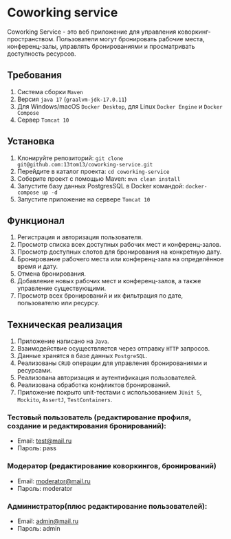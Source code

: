 # Coworking service

Coworking Service - это веб приложение для управления коворкинг-пространством. 
Пользователи могут бронировать рабочие места, конференц-залы, управлять бронированиями и просматривать доступность ресурсов.

## Требования

1. Система сборки `Maven`
2. Версия `java 17` (`graalvm-jdk-17.0.11`)
3. Для Windows/macOS `Docker Desktop`, для Linux `Docker Engine` и `Docker Compose`
4. Сервер `Tomcat 10`

## Установка

1. Клонируйте репозиторий: `git clone git@github.com:13tom13/coworking-service.git`
2. Перейдите в каталог проекта: `cd coworking-service`
3. Соберите проект с помощью Maven: `mvn clean install`
4. Запустите базу данных PostgresSQL в Docker командой: `docker-compose up -d`
5. Запустите приложение на сервере `Tomcat 10`

## Функционал

1. Регистрация и авторизация пользователя.
2. Просмотр списка всех доступных рабочих мест и конференц-залов.
3. Просмотр доступных слотов для бронирования на конкретную дату.
4. Бронирование рабочего места или конференц-зала на определённое время и дату.
5. Отмена бронирования.
6. Добавление новых рабочих мест и конференц-залов, а также управление существующими.
7. Просмотр всех бронирований и их фильтрация по дате, пользователю или ресурсу.

## Техническая реализация

1. Приложение написано на `Java`.
2. Взаимодействие осуществляется через отправку `HTTP` запросов.
3. Данные хранятся в базе данных `PostgreSQL`.
4. Реализованы `CRUD` операции для управления бронированиями и ресурсами.
5. Реализована авторизация и аутентификация пользователей.
6. Реализована обработка конфликтов бронирований.
7. Приложение покрыто unit-тестами с использованием `JUnit 5`, `Mockito`, `AssertJ`, `TestContainers`.

### Тестовый пользователь (редактирование профиля, создание и редактирования бронирований):
- Email: test@mail.ru
- Пароль: pass

### Модератор (редактирование коворкингов, бронирований)
- Email: moderator@mail.ru
- Пароль: moderator

### Администратор(плюс редактирование пользователей):
- Email: admin@mail.ru
- Пароль: admin

